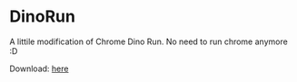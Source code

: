 # DinoRun
A littile modification of Chrome Dino Run.
No need to run chrome anymore :D

Download: [here](https://github.com/notFaker2/DinoRun/releases)

